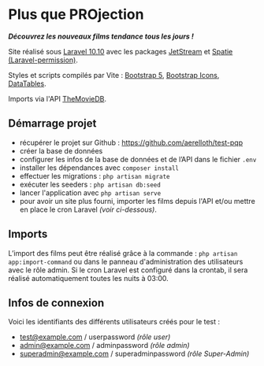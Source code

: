 # Plus que PROjection

___Découvrez les nouveaux films tendance tous les jours !___

Site réalisé sous [Laravel 10.10](https://laravel.com/docs/10.x) avec les packages [JetStream](https://jetstream.laravel.com/3.x/introduction.html) et [Spatie (Laravel-permission)](https://spatie.be/docs/laravel-permission/v5/introduction). 

Styles et scripts compilés par Vite : [Bootstrap 5](https://getbootstrap.com/docs/5.0/getting-started/introduction/), [Bootstrap Icons](https://icons.getbootstrap.com/), [DataTables](https://datatables.net/manual/).

Imports via l'API [TheMovieDB](https://developer.themoviedb.org/docs).

## Démarrage projet
-   récupérer le projet sur Github : https://github.com/aerelloth/test-pqp
-   créer la base de données
-   configurer les infos de la base de données et de l’API dans le fichier `.env`
-   installer les dépendances avec `composer install`
-   effectuer les migrations : `php artisan migrate`
-   exécuter les seeders : `php artisan db:seed`
-   lancer l'application avec `php artisan serve`
-   pour avoir un site plus fourni, importer les films depuis l'API et/ou mettre en place le cron Laravel _(voir ci-dessous)_.

## Imports
L’import des films peut être réalisé grâce à la commande : `php artisan app:import-command` ou dans le panneau d'administration des utilisateurs avec le rôle admin. Si le cron Laravel est configuré dans la crontab, il sera réalisé automatiquement toutes les nuits à 03:00.

## Infos de connexion
Voici les identifiants des différents utilisateurs créés pour le test :
- test@example.com / userpassword _(rôle user)_
- admin@example.com / adminpassword _(rôle admin)_
- superadmin@example.com / superadminpassword _(rôle Super-Admin)_

